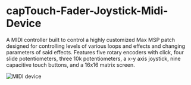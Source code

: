 # capTouch-Fader-Joystick-Midi-Device

A MIDI controller built to control a highly customized Max MSP patch designed for controlling levels of various loops and effects and changing parameters of said effects. Features five rotary encoders with click, four slide potentiometers, three 10k potentiometers, a x-y axis joystick, nine capacitive touch buttons, and a 16x16 matrix screen.

![MIDI device](https://mikeymasonic.github.io/capTouch-Fader-Joystick-Midi-Device/images/captouch.png)
